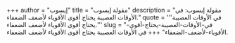+++
author = "إيسوب"
title = "مقولة إيسوب"
description = "مقولة إيسوب: في الأوقات العصيبة يحتاج أقوى الأقوياء لأضعف الضعفاء."
quote = '''في الأوقات العصيبة يحتاج أقوى الأقوياء لأضعف الضعفاء.''' 
slug = "في-الأوقات-العصيبة-يحتاج-أقوى-الأقوياء-لأضعف-الضعفاء"
+++
في الأوقات العصيبة يحتاج أقوى الأقوياء لأضعف الضعفاء.
